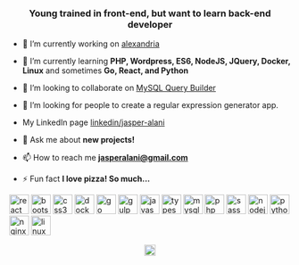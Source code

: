 <h3 align="center">Young trained in front-end, but want to learn back-end developer</h3>

- 🔭 I’m currently working on [alexandria](https://github.com/jasperalani/alexandria)

- 🌱 I’m currently learning **PHP, Wordpress, ES6, NodeJS, JQuery, Docker, Linux** and sometimes **Go, React, and Python**

- 👯 I’m looking to collaborate on [MySQL Query Builder](https://github.com/jasperalani/mysql-query-builder)

- 🤔 I’m looking for people to create a regular expression generator app.

- My LinkedIn page [linkedin/jasper-alani](https://www.linkedin.com/in/jasper-alani-08b80a139)

- 💬 Ask me about **new projects!**

- 📫 How to reach me **jasperalani@gmail.com**

- ⚡ Fun fact **I love pizza! So much...**

<p align="left"><img src="https://devicons.github.io/devicon/devicon.git/icons/react/react-original-wordmark.svg" alt="react" width="35" height="35"/> 
<img src="https://devicons.github.io/devicon/devicon.git/icons/bootstrap/bootstrap-plain.svg" alt="bootstrap" width="35" height="35"/> 
<img src="https://devicons.github.io/devicon/devicon.git/icons/css3/css3-original-wordmark.svg" alt="css3" width="35" height="35"/>
 <img src="https://devicons.github.io/devicon/devicon.git/icons/docker/docker-original-wordmark.svg" alt="docker" width="35" height="35"/>
  <img src="https://devicons.github.io/devicon/devicon.git/icons/go/go-original.svg" alt="go" width="35" height="35"/> 
  <img src="https://devicons.github.io/devicon/devicon.git/icons/gulp/gulp-plain.svg" alt="gulp" width="35" height="35"/>
   <img src="https://devicons.github.io/devicon/devicon.git/icons/javascript/javascript-original.svg" alt="javascript" width="35" height="35"/>
    <img src="https://devicons.github.io/devicon/devicon.git/icons/typescript/typescript-original.svg" alt="typescript" width="35" height="35"/>
     <img src="https://devicons.github.io/devicon/devicon.git/icons/mysql/mysql-original-wordmark.svg" alt="mysql" width="35" height="35"/> <img src="https://devicons.github.io/devicon/devicon.git/icons/php/php-original.svg" alt="php" width="35" height="35"/> <img src="https://devicons.github.io/devicon/devicon.git/icons/sass/sass-original.svg" alt="sass" width="35" height="35"/> <img src="https://devicons.github.io/devicon/devicon.git/icons/nodejs/nodejs-original-wordmark.svg" alt="nodejs" width="35" height="35"/> <img src="https://devicons.github.io/devicon/devicon.git/icons/python/python-original-wordmark.svg" alt="python" width="35" height="35"/> <img src="https://devicons.github.io/devicon/devicon.git/icons/nginx/nginx-original.svg" alt="nginx" width="35" height="35"/> <img src="https://devicons.github.io/devicon/devicon.git/icons/linux/linux-original.svg" alt="linux" width="35" height="35"/></p><p align="center">
<a href="https://linkedin.com/in/jasper-alani-08b80a139" target="blank"><img align="center" src="https://cdn.jsdelivr.net/npm/simple-icons@3.0.1/icons/linkedin.svg" alt="jasper-alani-08b80a139" height="20" width="20" /></a>
</p>
